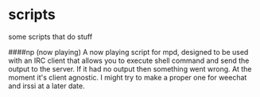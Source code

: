 scripts
=======
some scripts that do stuff

####np (now playing)
A now playing script for mpd, designed to be used with an IRC client that allows you to execute shell command and send the output to the server. If it had no output then something went wrong. At the moment it's client agnostic. I might try to make a proper one for weechat and irssi at a later date.
